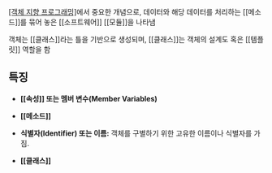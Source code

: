 [[객체 지향 프로그래밍]]([[OOP]])에서 중요한 개념으로, 데이터와 해당 데이터를 처리하는 [[메소드]]를 묶어 놓은 [[소프트웨어]] [[모듈]]을 나타냄

객체는 [[클래스]]라는 틀을 기반으로 생성되며, [[클래스]]는 객체의 설계도 혹은 [[템플릿]] 역할을 함


## 특징

- **[[속성]] 또는 멤버 변수(Member Variables)**
    
- **[[메소드]]**
    
- **식별자(Identifier) 또는 이름:** 객체를 구별하기 위한 고유한 이름이나 식별자를 가짐.
    
- **[[클래스]]**